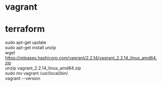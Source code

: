 # vagrant

# terraform

sudo apt-get update<br />
sudo apt-get install unzip<br />
wget https://releases.hashicorp.com/vagrant/2.2.14/vagrant_2.2.14_linux_amd64.zip<br />
unzip vagrant_2.2.14_linux_amd64.zip<br />
sudo mv vagrant /usr/local/bin/<br />
vagrant --version<br />
